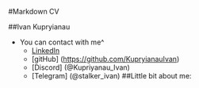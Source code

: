 #Markdown CV

##Ivan Kupryianau
* You can contact with me^
   -  [LinkedIn](https://www.linkedin.com/in/ivan-kupryianau-206286223/)
   -  [gitHub] (https://github.com/KupryianauIvan)
   -  [Discord] (@Kupriyanau_Ivan)
   -  [Telegram] (@stalker_ivan)
##Little bit about me: